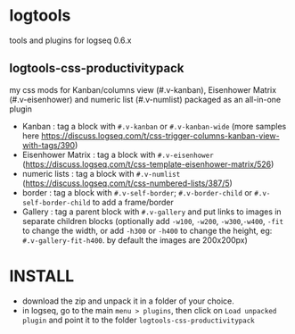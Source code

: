 # logtools
tools and plugins for logseq 0.6.x

## logtools-css-productivitypack
my css mods for Kanban/columns view (#.v-kanban), Eisenhower Matrix (#.v-eisenhower) and numeric list (#.v-numlist) packaged as an all-in-one plugin
- Kanban : tag a block with `#.v-kanban` or `#.v-kanban-wide` (more samples here https://discuss.logseq.com/t/css-trigger-columns-kanban-view-with-tags/390)
- Eisenhower Matrix : tag a block with `#.v-eisenhower` (https://discuss.logseq.com/t/css-template-eisenhower-matrix/526)
- numeric lists : tag a block with `#.v-numlist` (https://discuss.logseq.com/t/css-numbered-lists/387/5)
- border : tag a block with `#.v-self-border`; `#.v-border-child` or `#.v-self-border-child` to add a frame/border
- Gallery : tag a parent block with `#.v-gallery` and put links to images in separate children blocks (optionally add `-w100`, `-w200`, `-w300`,`-w400`, `-fit` to change the width, or add `-h300` or `-h400` to change the height, eg: `#.v-gallery-fit-h400`. by default the images are 200x200px)

# INSTALL

* download the zip and unpack it in a folder of your choice.
* in logseq, go to the main `menu > plugins`, then click on `Load unpacked plugin` and point it to the folder `logtools-css-productivitypack`


